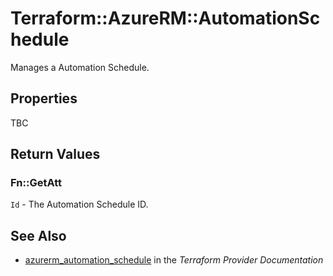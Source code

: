 # Terraform::AzureRM::AutomationSchedule

Manages a Automation Schedule.

## Properties

TBC

## Return Values

### Fn::GetAtt

`Id` - The Automation Schedule ID.

## See Also

* [azurerm_automation_schedule](https://www.terraform.io/docs/providers/azurerm/r/automation_schedule.html) in the _Terraform Provider Documentation_